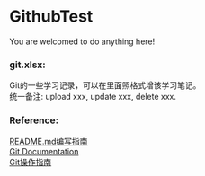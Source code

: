 # GithubTest
You are welcomed to do anything here!

### git.xlsx:

Git的一些学习记录，可以在里面照格式增该学习笔记。<br>统一备注: upload xxx, update xxx, delete xxx.

### Reference:

[README.md编写指南](https://www.runoob.com/markdown/md-tutorial.html)<br>[Git Documentation](https://git-scm.com/docs)<br>[Git操作指南](https://www.liaoxuefeng.com/wiki/896043488029600)

